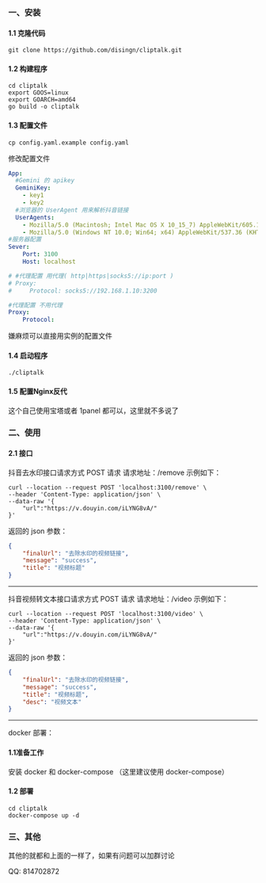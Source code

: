 ### 一、安装
#### 1.1 克隆代码
```shell
git clone https://github.com/disingn/cliptalk.git
```
#### 1.2 构建程序
```shell
cd cliptalk
export GOOS=linux                                                             
export GOARCH=amd64
go build -o cliptalk
```
#### 1.3 配置文件
```shell
cp config.yaml.example config.yaml
```
修改配置文件
```yaml
App:
  #Gemini 的 apikey
  GeminiKey:
    - key1
    - key2
  #浏览器的 UserAgent 用来解析抖音链接
  UserAgents:
    - Mozilla/5.0 (Macintosh; Intel Mac OS X 10_15_7) AppleWebKit/605.1.15 (KHTML, like Gecko) Version/16.6 Safari/605.2.15
    - Mozilla/5.0 (Windows NT 10.0; Win64; x64) AppleWebKit/537.36 (KHTML, like Gecko) Chrome/88.0.4324.104 Safari/537.66
#服务器配置
Sever:
    Port: 3100
    Host: localhost

# #代理配置 用代理( http|https|socks5://ip:port ) 
# Proxy:
#     Protocol: socks5://192.168.1.10:3200

#代理配置 不用代理 
Proxy:
    Protocol: 
```
嫌麻烦可以直接用实例的配置文件

#### 1.4 启动程序
```shell
./cliptalk
```
#### 1.5 配置Nginx反代
这个自己使用宝塔或者 1panel 都可以，这里就不多说了

### 二、使用
#### 2.1 接口
抖音去水印接口请求方式 POST 请求 请求地址：/remove 示例如下：
```shell
curl --location --request POST 'localhost:3100/remove' \
--header 'Content-Type: application/json' \
--data-raw '{
    "url":"https://v.douyin.com/iLYNG8vA/"
}'
```
返回的 json 参数：
```json
{
    "finalUrl": "去除水印的视频链接",
    "message": "success",
    "title": "视频标题"
}
```
---
抖音视频转文本接口请求方式 POST 请求 请求地址：/video 示例如下：
```shell
curl --location --request POST 'localhost:3100/video' \
--header 'Content-Type: application/json' \
--data-raw '{
    "url":"https://v.douyin.com/iLYNG8vA/"
}'
```
返回的 json 参数：
```json
{
    "finalUrl": "去除水印的视频链接",
    "message": "success",
    "title": "视频标题",
    "desc": "视频文本"
}
```
---
docker 部署：
#### 1.1准备工作
安装 docker 和 docker-compose （这里建议使用 docker-compose）
#### 1.2 部署
```shell
cd cliptalk
docker-compose up -d
```

### 三、其他
其他的就都和上面的一样了，如果有问题可以加群讨论

QQ: 814702872




